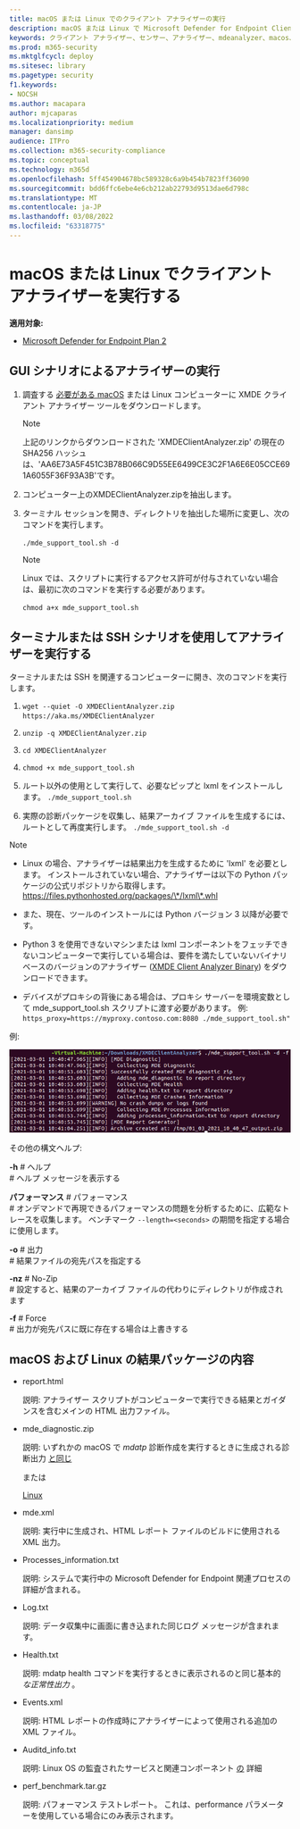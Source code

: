 ```yaml
---
title: macOS または Linux でのクライアント アナライザーの実行
description: macOS または Linux で Microsoft Defender for Endpoint Client Analyzer を実行する方法について説明します。
keywords: クライアント アナライザー、センサー、アナライザー、mdeanalyzer、macos、Linux、mdeanalyzer のトラブルシューティング
ms.prod: m365-security
ms.mktglfcycl: deploy
ms.sitesec: library
ms.pagetype: security
f1.keywords:
- NOCSH
ms.author: macapara
author: mjcaparas
ms.localizationpriority: medium
manager: dansimp
audience: ITPro
ms.collection: m365-security-compliance
ms.topic: conceptual
ms.technology: m365d
ms.openlocfilehash: 5ff454904678bc589328c6a9b454b7823ff36090
ms.sourcegitcommit: bdd6ffc6ebe4e6cb212ab22793d9513dae6d798c
ms.translationtype: MT
ms.contentlocale: ja-JP
ms.lasthandoff: 03/08/2022
ms.locfileid: "63318775"
---
```

# <a name="run-the-client-analyzer-on-macos-and-linux"></a>macOS または Linux でクライアント アナライザーを実行する


**適用対象:**
- [Microsoft Defender for Endpoint Plan 2](https://go.microsoft.com/fwlink/p/?linkid=2154037)

## <a name="running-the-analyzer-through-gui-scenario"></a>GUI シナリオによるアナライザーの実行

1. 調査する [必要がある macOS](https://aka.ms/XMDEClientAnalyzer) または Linux コンピューターに XMDE クライアント アナライザー ツールをダウンロードします。

   > [!NOTE]
   > 上記のリンクからダウンロードされた 'XMDEClientAnalyzer.zip' の現在の SHA256 ハッシュは、'AA6E73A5F451C3B78B066C9D55EE6499CE3C2F1A6E6E05CCE691A6055F36F93A3B'です。

2. コンピューター上のXMDEClientAnalyzer.zipを抽出します。

3. ターミナル セッションを開き、ディレクトリを抽出した場所に変更し、次のコマンドを実行します。

   `./mde_support_tool.sh -d`

   > [!NOTE]
   > Linux では、スクリプトに実行するアクセス許可が付与されていない場合は、最初に次のコマンドを実行する必要があります。
   >
   > `chmod a+x mde_support_tool.sh`

## <a name="running-the-analyzer-using-a-terminal-or-ssh-scenario"></a>ターミナルまたは SSH シナリオを使用してアナライザーを実行する

ターミナルまたは SSH を関連するコンピューターに開き、次のコマンドを実行します。

1. `wget --quiet -O XMDEClientAnalyzer.zip https://aka.ms/XMDEClientAnalyzer`

2. `unzip -q XMDEClientAnalyzer.zip`

3. `cd XMDEClientAnalyzer`

4. `chmod +x mde_support_tool.sh`

3. ルート以外の使用として実行して、必要なピップと lxml をインストールします。 `./mde_support_tool.sh`

4. 実際の診断パッケージを収集し、結果アーカイブ ファイルを生成するには、ルートとして再度実行します。 `./mde_support_tool.sh -d`

> [!NOTE]
> - Linux の場合、アナライザーは結果出力を生成するために 'lxml' を必要とします。 インストールされていない場合、アナライザーは以下の Python パッケージの公式リポジトリから取得します。 <https://files.pythonhosted.org/packages/\*/lxml\*.whl>
> 
> - また、現在、ツールのインストールには Python バージョン 3 以降が必要です。
>
> - Python 3 を使用できないマシンまたは lxml コンポーネントをフェッチできないコンピューターで実行している場合は、要件を満たしていないバイナリ ベースのバージョンのアナライザー ([XMDE Client Analyzer Binary](https://aka.ms/XMDEClientAnalyzerBinary)) をダウンロードできます。
>
> - デバイスがプロキシの背後にある場合は、プロキシ サーバーを環境変数として mde_support_tool.sh スクリプトに渡す必要があります。 例: `https_proxy=https://myproxy.contoso.com:8080 ./mde_support_tool.sh"`

例:

![コマンド ラインの例のイメージ。](images/4ca188f6c457e335abe3c9ad3eddda26.png)

その他の構文ヘルプ:

**-h** \# ヘルプ<br>
\# ヘルプ メッセージを表示する

**パフォーマンス** \# パフォーマンス<br>
\# オンデマンドで再現できるパフォーマンスの問題を分析するために、広範なトレースを収集します。 ベンチマーク `--length=<seconds>` の期間を指定する場合に使用します。

**-o** \# 出力<br>
\# 結果ファイルの宛先パスを指定する

**-nz** \# No-Zip<br>
\# 設定すると、結果のアーカイブ ファイルの代わりにディレクトリが作成されます

**-f** \# Force<br>
\# 出力が宛先パスに既に存在する場合は上書きする

## <a name="result-package-contents-on-macos-and-linux"></a>macOS および Linux の結果パッケージの内容

- report.html

  説明: アナライザー スクリプトがコンピューターで実行できる結果とガイダンスを含むメインの HTML 出力ファイル。

- mde_diagnostic.zip

  説明: いずれかの macOS で *mdatp* 診断作成を実行するときに生成される診断出力 [と同じ](/windows/security/threat-protection/microsoft-defender-atp/mac-resources#collecting-diagnostic-information)

  または

  [ Linux ](/windows/security/threat-protection/microsoft-defender-atp/linux-resources#collect-diagnostic-information)

- mde.xml

  説明: 実行中に生成され、HTML レポート ファイルのビルドに使用される XML 出力。

- Processes_information.txt

  説明: システムで実行中の Microsoft Defender for Endpoint 関連プロセスの詳細が含まれる。

- Log.txt

  説明: データ収集中に画面に書き込まれた同じログ メッセージが含まれます。

- Health.txt

  説明: mdatp health コマンドを実行するときに表示されるのと同じ基本的 *な正常性出力* 。

- Events.xml

  説明: HTML レポートの作成時にアナライザーによって使用される追加の XML ファイル。

- Auditd_info.txt

  説明: Linux OS の監査されたサービスと関連コンポーネント [の](/windows/security/threat-protection/microsoft-defender-atp/linux-support-events) 詳細

- perf_benchmark.tar.gz

  説明: パフォーマンス テストレポート。 これは、performance パラメーターを使用している場合にのみ表示されます。
